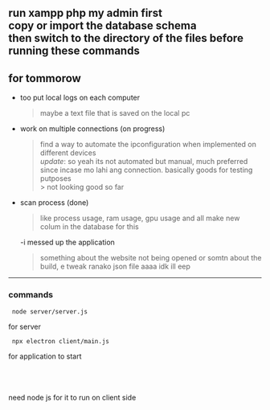 run xampp php my admin first\
copy or import the database schema\
then switch to the directory of the files before running these commands 
---
## for tommorow
 - too put local logs on each computer
    > maybe a text file that is saved on the local pc
 - work on multiple connections (on progress)
    > find a way to automate the ipconfiguration when implemented on different devices\
    > <i>update</i>: so yeah its not automated but manual, much preferred since incase mo lahi ang connection. basically goods for testing putposes
    \
        > not looking good so far
    
 - scan process (done)
    > like process usage, ram usage, gpu usage and all
    > make new colum in the database for this
    
    -i messed up the application
   >something about the website not being opened or somtn about the build, e tweak ranako json file aaaa idk ill eep


---
### commands
     node server/server.js
for server

     npx electron client/main.js
for application to start

\
\
\
need node js for it to run on client side
